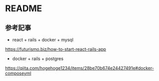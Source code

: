 # README

## 参考記事

- react + rails + docker + mysql 

https://futurismo.biz/how-to-start-react-rails-app

- docker + rails + postgres

https://qiita.com/hogehoge1234/items/28be70b674e24427491e#docker-composeyml
